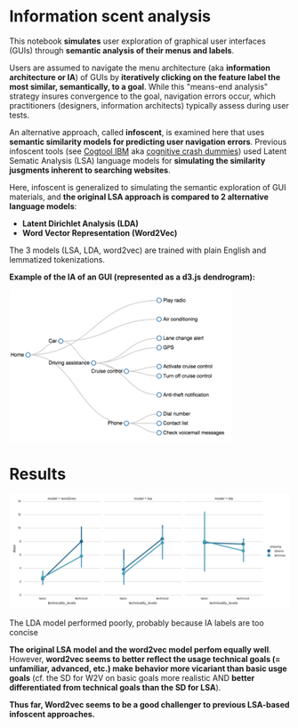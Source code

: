 # Information scent analysis

This notebook **simulates** user exploration of graphical user interfaces (GUIs) through **semantic analysis of their menus and labels**. 

Users are assumed to navigate the menu architecture (aka **information architecture or IA**) of GUIs by **iteratively clicking on the feature label the most similar, semantically, to a goal**. While this "means-end analysis" strategy insures convergence to the goal, navigation errors occur, which practitioners (designers, information architects) typically assess during user tests. 

An alternative approach, called **infoscent**, is examined here that uses **semantic similarity models for predicting user navigation errors**. Previous infoscent tools (see [Cogtool IBM](http://researcher.watson.ibm.com/researcher/view_group.php?id=2238) aka [cognitive crash dummies](http://cogtool.com/publications/)) used Latent Sematic Analysis (LSA) language models for **simulating the similarity jusgments inherent to searching websites**.

Here, infoscent is generalized to simulating the semantic exploration of GUI materials, and **the original LSA approach is compared to 2 alternative language models**:
- **Latent Dirichlet Analysis (LDA)**
- **Word Vector Representation (Word2Vec)**

The 3 models (LSA, LDA, word2vec) are trained with plain English and lemmatized tokenizations.


<b> Example of the IA of an GUI (represented as a d3.js dendrogram): </b>

<img src="files/D3_gui3.png" width=400 />

# Results

<img src="files/results_experiment_1.png" width=900 />

The LDA model performed poorly, probably because IA labels are too concise

**The original LSA model and the word2vec model perfom equally well**. However, **word2vec seems to better reflect the usage technical goals (= unfamiliar, advanced, etc.) make behavior more vicariant than basic usge goals** (cf. the SD for W2V on basic goals more realistic AND **better differentiated from technical goals than the SD for LSA**).

**Thus far, Word2vec seems to be a good challenger to previous LSA-based infoscent approaches.**
